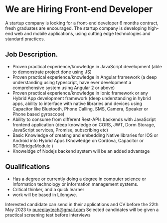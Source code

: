 # We are Hiring Front-end Developer
A startup company is looking for a front-end developer 6 months contract, fresh graduates are encouraged. The startup company is developing high-end web and mobile applications, using cutting edge technologies and standard practices.

## Job Description.
* Proven practical experience/knowledge in JavaScript development (able to demonstrate project done using JS)
* Proven practical experience/knowledge in Angular framework (a deep understanding using typescript, have ever development a comprehensive system using Angular 2 or above)
* Proven practical experience/knowledge in Ionic framework or any Hybrid App development framework (deep understanding in hybrid apps, ability to interface with native libraries and devices using Capacitor like Bluetooth, Phone Calling, SMS, Camera, Speaker or Phone based gyroscope)
* Ability to consume from different Rest-APIs backends with JavaScript frontend application (deep knowledge on CORS, JWT, Dorm Storage, JavaScript services, Promise, subscribing etc)
* Basic Knowledge of creating and embedding Native libraries for IOS or Android into Hybrid Apps (Knowledge on Cordova, Capacitor or RCTBridgeModule )
* Knoweldge of Nodejs backend system will be an added advantage

## Qualifications
* Has a degree or currently doing a degree in computer science or Information technology or information management systems.
* Critical thinker, and a quick learner
* work will be based in Lilongwe.

 Interested candidate can send in their applications and CV before the 22th May 2023 to pureplaytech@gmail.com
 Selected candidates will be given a practical screening test before interviews


